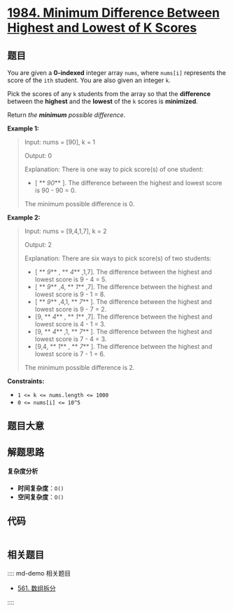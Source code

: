 # [1984. Minimum Difference Between Highest and Lowest of K Scores](https://leetcode.com/problems/minimum-difference-between-highest-and-lowest-of-k-scores/)

## 题目

You are given a **0-indexed** integer array `nums`, where `nums[i]` represents
the score of the `ith` student. You are also given an integer `k`.

Pick the scores of any `k` students from the array so that the **difference**
between the **highest** and the **lowest** of the `k` scores is **minimized**.

Return _the **minimum** possible difference_.

**Example 1:**

> Input: nums = [90], k = 1
>
> Output: 0
>
> Explanation: There is one way to pick score(s) of one student:
>
> - [ ** _90_** ]. The difference between the highest and lowest score is 90 - 90 = 0.
>
> The minimum possible difference is 0.

**Example 2:**

> Input: nums = [9,4,1,7], k = 2
>
> Output: 2
>
> Explanation: There are six ways to pick score(s) of two students:
>
> - [ ** _9_** , ** _4_** ,1,7]. The difference between the highest and lowest score is 9 - 4 = 5.
> - [ ** _9_** ,4, ** _1_** ,7]. The difference between the highest and lowest score is 9 - 1 = 8.
> - [ ** _9_** ,4,1, ** _7_** ]. The difference between the highest and lowest score is 9 - 7 = 2.
> - [9, ** _4_** , ** _1_** ,7]. The difference between the highest and lowest score is 4 - 1 = 3.
> - [9, ** _4_** ,1, ** _7_** ]. The difference between the highest and lowest score is 7 - 4 = 3.
> - [9,4, ** _1_** , ** _7_** ]. The difference between the highest and lowest score is 7 - 1 = 6.
>
> The minimum possible difference is 2.

**Constraints:**

- `1 <= k <= nums.length <= 1000`
- `0 <= nums[i] <= 10^5`

## 题目大意

## 解题思路

#### 复杂度分析

- **时间复杂度**：`O()`
- **空间复杂度**：`O()`

## 代码

```javascript

```

## 相关题目

:::: md-demo 相关题目

- [561. 数组拆分](https://leetcode.com/problems/array-partition)

::::
